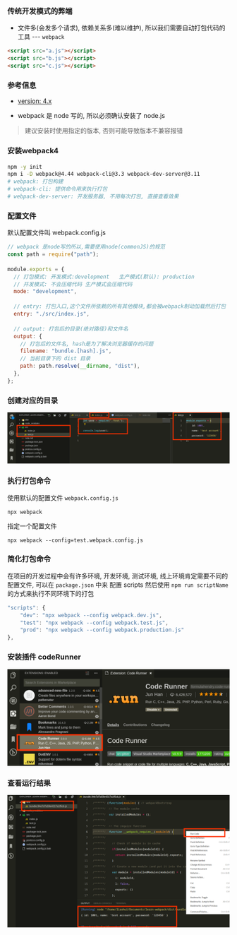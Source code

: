 ### 传统开发模式的弊端

- 文件多(会发多个请求), 依赖关系多(难以维护), 所以我们需要自动打包代码的工具 --- `webpack`

```html
<script src="a.js"></script>
<script src="b.js"></script>
<script src="c.js"></script>
```

### 参考信息

- [version: 4.x](https://v4.webpack.js.org/configuration/)

- webpack 是 node 写的, 所以必须确认安装了 node.js

> 建议安装时使用指定的版本, 否则可能导致版本不兼容报错

### 安装webpack4

```bash
npm -y init
npm i -D webpack@4.44 webpack-cli@3.3 webpack-dev-server@3.11
# webpack: 打包构建
# webpack-cli: 提供命令用来执行打包
# webpack-dev-server: 开发服务器, 不用每次打包, 直接查看效果
```

### 配置文件

默认配置文件叫 webpack.config.js

```js
// webpack 是node写的所以,需要使用node(commonJS)的规范
const path = require("path");

module.exports = {
  // 打包模式: 开发模式:development   生产模式(默认): production
  // 开发模式: 不会压缩代码 生产模式会压缩代码
  mode: "development",

  // entry: 打包入口,这个文件所依赖的所有其他模块,都会被webpack制动加载然后打包
  entry: "./src/index.js",

  // output: 打包后的目录(绝对路径)和文件名
  output: {
    // 打包后的文件名, hash是为了解决浏览器缓存的问题
    filename: "bundle.[hash].js",
    // 当前目录下的 dist 目录
    path: path.resolve(__dirname, "dist"),
  },
};
```

### 创建对应的目录

![notes_imgs_20200302024333](https://raw.githubusercontent.com/liaohui5/images/main/images/202206131710743.png)

### 执行打包命令

使用默认的配置文件 `webpack.config.js`

```
npx webpack
```

指定一个配置文件

```
npx webpack --config=test.webpack.config.js
```

### 简化打包命令

在项目的开发过程中会有许多环境, 开发环境, 测试环境, 线上环境肯定需要不同的配置文件, 可以在 `package.json` 中来
配置 scripts 然后使用 `npm run scriptName` 的方式来执行不同环境下的打包

```js
"scripts": {
    "dev": "npx webpack --config webpack.dev.js",
    "test": "npx webpack --config webpack.test.js",
    "prod": "npx webpack --config webpack.production.js"
},
```

### 安装插件 codeRunner

![20200302023414](https://raw.githubusercontent.com/liaohui5/images/main/images/202206131710841.png)

### 查看运行结果

![notes_imgs_20200302184158](https://raw.githubusercontent.com/liaohui5/images/main/images/202206131710278.png)
